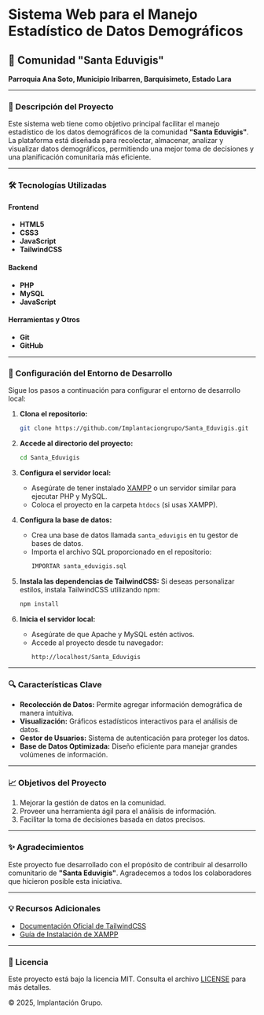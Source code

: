 # Sistema Web para el Manejo Estadístico de Datos Demográficos

## 🏡 Comunidad "Santa Eduvigis"
**Parroquia Ana Soto, Municipio Iribarren, Barquisimeto, Estado Lara**

---

### 📄 Descripción del Proyecto
Este sistema web tiene como objetivo principal facilitar el manejo estadístico de los datos demográficos de la comunidad **"Santa Eduvigis"**. La plataforma está diseñada para recolectar, almacenar, analizar y visualizar datos demográficos, permitiendo una mejor toma de decisiones y una planificación comunitaria más eficiente.

---

### 🛠️ Tecnologías Utilizadas

#### **Frontend**
- **HTML5**
- **CSS3**
- **JavaScript**
- **TailwindCSS**

#### **Backend**
- **PHP**
- **MySQL**
- **JavaScript**

#### **Herramientas y Otros**
- **Git**
- **GitHub**

---

### 🔧 Configuración del Entorno de Desarrollo

Sigue los pasos a continuación para configurar el entorno de desarrollo local:

1. **Clona el repositorio:**
   ```bash
   git clone https://github.com/Implantaciongrupo/Santa_Eduvigis.git
   ```

2. **Accede al directorio del proyecto:**
   ```bash
   cd Santa_Eduvigis
   ```

3. **Configura el servidor local:**
   - Asegúrate de tener instalado [XAMPP](https://www.apachefriends.org/index.html) o un servidor similar para ejecutar PHP y MySQL.
   - Coloca el proyecto en la carpeta `htdocs` (si usas XAMPP).

4. **Configura la base de datos:**
   - Crea una base de datos llamada `santa_eduvigis` en tu gestor de bases de datos.
   - Importa el archivo SQL proporcionado en el repositorio:
     ```sql
     IMPORTAR santa_eduvigis.sql
     ```

5. **Instala las dependencias de TailwindCSS:**
   Si deseas personalizar estilos, instala TailwindCSS utilizando npm:
   ```bash
   npm install
   ```

6. **Inicia el servidor local:**
   - Asegúrate de que Apache y MySQL estén activos.
   - Accede al proyecto desde tu navegador:
     ```
     http://localhost/Santa_Eduvigis
     ```

---

### 🔍 Características Clave
- **Recolección de Datos:** Permite agregar información demográfica de manera intuitiva.
- **Visualización:** Gráficos estadísticos interactivos para el análisis de datos.
- **Gestor de Usuarios:** Sistema de autenticación para proteger los datos.
- **Base de Datos Optimizada:** Diseño eficiente para manejar grandes volúmenes de información.

---

### 📈 Objetivos del Proyecto
1. Mejorar la gestión de datos en la comunidad.
2. Proveer una herramienta ágil para el análisis de información.
3. Facilitar la toma de decisiones basada en datos precisos.

---

### ✨ Agradecimientos
Este proyecto fue desarrollado con el propósito de contribuir al desarrollo comunitario de **"Santa Eduvigis"**. Agradecemos a todos los colaboradores que hicieron posible esta iniciativa.

---

### 💡 Recursos Adicionales
- [Documentación Oficial de TailwindCSS](https://tailwindcss.com/docs)
- [Guía de Instalación de XAMPP](https://www.apachefriends.org/index.html)

---

### 🔎 Licencia
Este proyecto está bajo la licencia MIT. Consulta el archivo [LICENSE](LICENSE) para más detalles.

© 2025, Implantación Grupo.

